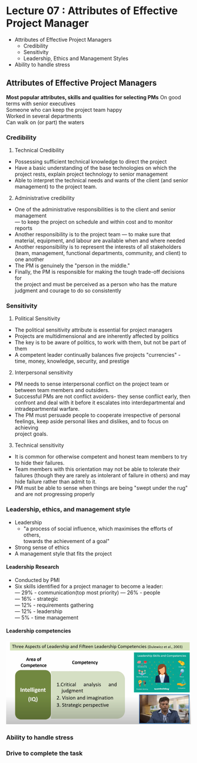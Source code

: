 # Lecture 07 : Attributes of Effective Project Manager
* Attributes of Effective Project Managers
    * Credibility
    * Sensitivity
    * Leadership, Ethics and Management Styles
* Ability to handle stress

## Attributes of Effective Project Managers
**Most popular attributes, skills and qualities for selecting PMs**
On good terms with senior executives  
Someone who can keep the project team happy  
Worked in several departments  
Can walk on (or part) the waters  

### Credibility
1. Technical Credibility

* Possessing sufficient technical knowledge to direct the project  
* Have a basic understanding of the base technologies on which the project
rests, explain project technology to senior management  
* Able to interpret the technical needs and wants of the client (and senior
management) to the project team.

2. Administrative credibility
* One of the administrative responsibilities is to the client
and senior management  
— to keep the project on schedule and within cost and
to monitor reports  
* Another responsibility is to the project team
— to make sure that material, equipment, and labour
are available when and where needed  
* Another responsibility is to represent the interests of all stakeholders
(team, management, functional departments, community, and client) to one another  
* The PM is genuinely the "person in the middle."
* Finally, the PM is responsible for making the tough trade-off decisions for  
the project and must be perceived as a person who has the mature  
judgment and courage to do so consistently

### Sensitivity
1. Political Sensitivity


* The political sensitivity attribute is essential for project managers  
* Projects are multidimensional and are inherently affected by politics  
* The key is to be aware of politics, to work with them, but not be part of them  
* A competent leader continually balances five projects "currencies" - time, money,
knowledge, security, and prestige  

2. Interpersonal sensitivity

* PM needs to sense interpersonal conflict on the project team or between
team members and outsiders.
* Successful PMs are not conflict avoiders- they sense conflict early, then
confront and deal with it before it escalates into interdepartmental and
intradepartmental warfare.
* The PM must persuade people to cooperate irrespective of personal  
feelings, keep aside personal likes and dislikes, and to focus on achieving  
project goals.

3. Technical sensitivity
* It is common for otherwise competent and honest team members to try to
hide their failures.
* Team members with this orientation may not be able to tolerate their  
failures (though they are rarely as intolerant of failure in others) and may  
hide failure rather than admit to it.
* PM must be able to sense when things are being "swept under the rug"  
and are not progressing properly



### Leadership, ethics, and management style
* Leadership
    - "a process of social influence, which maximises the efforts of others,  
towards the achievement of a goal"
* Strong sense of ethics
* A management style that fits the project

#### Leadership Research
* Conducted by PMI  
* Six skills identified for a project manager to become a leader:  
— 29% - communication(top most priority) 
— 26% - people  
— 16% - strategic  
— 12% - requirements gathering  
— 12% - leadership   
— 5% - time management  

#### Leadership competencies
![alt text](image-17.png)


### Ability  to handle stress
### Drive to complete the task